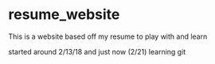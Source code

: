 # resume_website
This is a website based off my resume to play with and learn

started around 2/13/18 and just now (2/21) learning git

